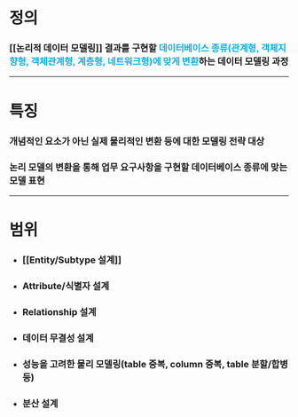# 정의
### [[논리적 데이터 모델링]] 결과를 구현할 <font color="#00b0f0">데이터베이스 종류(관계형, 객체지향형, 객체관계형, 계층형, 네트워크형)에 맞게 변환</font>하는 데이터 모델링 과정

---

# 특징
### 개념적인 요소가 아닌 실제 물리적인 변환 등에 대한 모델링 전략 대상
### 논리 모델의 변환을 통해 업무 요구사항을 구현할 데이터베이스 종류에 맞는 모델 표현

---

# 범위

- ### [[Entity/Subtype 설계]]
- ### Attribute/식별자 설계
- ### Relationship 설계
- ### 데이터 무결성 설계
- ### 성능을 고려한 물리 모델링(table 중복, column 중복, table 분할/합병 등)
- ### 분산 설계
